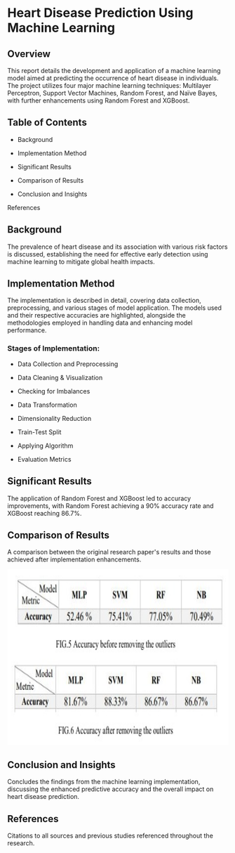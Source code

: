 # Heart Disease Prediction Using Machine Learning

## Overview
This report details the development and application of a machine learning model aimed at predicting the occurrence of heart disease in individuals. The project utilizes four major machine learning techniques: Multilayer Perceptron, Support Vector Machines, Random Forest, and Naïve Bayes, with further enhancements using Random Forest and XGBoost.

## Table of Contents
- Background

- Implementation Method

- Significant Results

- Comparison of Results

- Conclusion and Insights

References

## Background
The prevalence of heart disease and its association with various risk factors is discussed, establishing the need for effective early detection using machine learning to mitigate global health impacts.

## Implementation Method
The implementation is described in detail, covering data collection, preprocessing, and various stages of model application. The models used and their respective accuracies are highlighted, alongside the methodologies employed in handling data and enhancing model performance.

### Stages of Implementation:

- Data Collection and Preprocessing

- Data Cleaning & Visualization

- Checking for Imbalances

- Data Transformation

- Dimensionality Reduction

- Train-Test Split

- Applying Algorithm

- Evaluation Metrics

## Significant Results
The application of Random Forest and XGBoost led to accuracy improvements, with Random Forest achieving a 90% accuracy rate and XGBoost reaching 86.7%.

## Comparison of Results
A comparison between the original research paper's results and those achieved after implementation enhancements.

<img src="results_heart_disease_prediction.jpeg" alt="alt text" width="800" height="400"/>

## Conclusion and Insights
Concludes the findings from the machine learning implementation, discussing the enhanced predictive accuracy and the overall impact on heart disease prediction.

## References
Citations to all sources and previous studies referenced throughout the research.
